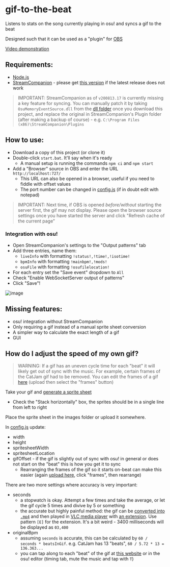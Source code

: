 # gif-to-the-beat

Listens to stats on the song currently playing in osu! and syncs a gif to the beat

Designed such that it can be used as a "plugin" for [OBS](https://obsproject.com/)

[Video demonstration](https://www.youtube.com/watch?v=KW616nsW86k&feature=youtu.be)

## Requirements:

- [Node.js](https://nodejs.org/en/download/)
- [StreamCompanion](https://github.com/Piotrekol/StreamCompanion/releases) -
  please get [this version](https://github.com/Piotrekol/StreamCompanion/releases/tag/v200813.17) if the latest release does not work

> IMPORTANT: StreamCompanion as of `v200813.17` is currently missing a key feature for syncing.
> You can manually patch it by taking `OsuMemoryEventSource.dll` from the [dll folder](./dll) once you download this project,
> and replace the original in StreamCompanion's Plugin folder (after making a backup of course) - e.g. `C:\Program Files (x86)\StreamCompanion\Plugins`

## How to use:

- Download a copy of this project (or clone it)
- Double-click `start.bat`. It'll say when it's ready
  - A manual setup is running the commands `npm ci` and `npm start`
- Add a "Browser" source in OBS and enter the URL `http://localhost:727/`
  - This URL can also be opened in a browser, useful if you need to fiddle with offset values
  - The port number can be changed in [config.js](./src/config.js) (if in doubt edit with notepad)

> IMPORTANT: Next time, if OBS is opened _before/without_ starting the server first, the gif may not display.
> Please open the browser source settings once you have started the server and click "Refresh cache of the current page"

### Integration with osu!

- Open StreamCompanion's settings to the "Output patterns" tab
- Add three entries, name them:
  - `liveInfo` with formatting `!status!,!time!,!isotime!`
  - `bpmInfo` with formatting `!mainbpm!,!mods!`
  - `osuFile` with formatting `!osufilelocation!`
- For each entry set the "Save event" dropdown to `All`
- Check "Enable WebSocketServer output of patterns"
- Click "Save"!

![image](https://user-images.githubusercontent.com/25311843/92326306-36ed1a80-f0a5-11ea-9cd8-80211f9b3fc9.png)

## Missing features:

- osu! integration without StreamCompanion
- Only requiring a gif instead of a manual sprite sheet conversion
- A simpler way to calculate the exact length of a gif
- GUI

## How do I adjust the speed of my own gif?

> WARNING: If a gif has an uneven cycle time for each "beat" it will likely get out of sync with the music.
> For example, certain frames of the CatJam gif had to be removed.
> You can edit the frames of a gif [here](https://ezgif.com/maker) (upload then select the "frames" button)

Take your gif and [generate a sprite sheet](https://ezgif.com/gif-to-sprite)

- Check the "Stack horizontally" box, the sprites should be in a single line from left to right

Place the sprite sheet in the images folder or upload it somewhere.

In [config.js](./server/config.js) update:

- width
- height
- spritesheetWidth
- spritesheetLocation
- gifOffset - if the gif is slightly out of sync with osu! in general or does not start on the "beat" this is how you get it to sync
  - Rearranging the frames of the gif so it starts on-beat can make this easier
    (again [upload here](https://ezgif.com/maker), click "frames", then rearrange)

There are two more settings where accuracy is very important:

- seconds
  - a stopwatch is okay. Attempt a few times and take the average, or let the gif cycle 5 times and divive by 5 or something
  - the accurate but highly painful method: the gif can be [converted into `.mp4`](https://ezgif.com/gif-to-mp4)
    and then played in [VLC media player](https://www.videolan.org/vlc/) with [an extension](https://addons.videolan.org/p/1154032/).
    Use pattern `[E]` for the extension. It's a bit weird - 3400 milliseconds will be displayed as `03,400`
- originalBpm
  - assuming `seconds` is accurate, this can be calculated by `60 / seconds * beatsInGif`.
    e.g. CatJam has 13 "beats", `60 / 5.72 * 13 = 136.363...`
  - you can tap along to each "beat" of the gif at [this website](https://www.all8.com/tools/bpm.htm)
    or in the osu! editor (timing tab, mute the music and tap with `T`)
